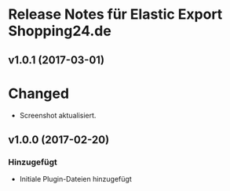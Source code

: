 # Release Notes für Elastic Export Shopping24.de

## v1.0.1 (2017-03-01)

# Changed
- Screenshot aktualisiert.


## v1.0.0 (2017-02-20)

### Hinzugefügt
- Initiale Plugin-Dateien hinzugefügt